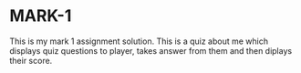 # MARK-1
 This is my mark 1 assignment solution.
 This is a quiz about me which displays quiz questions to player, takes answer from them and then diplays their score.

